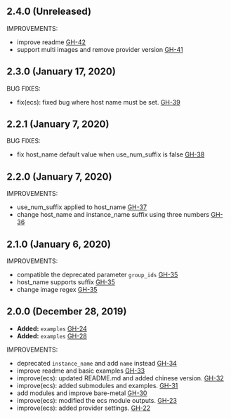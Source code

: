 ## 2.4.0 (Unreleased)

IMPROVEMENTS:

- improve readme [GH-42](https://github.com/terraform-alicloud-modules/terraform-alicloud-ecs-instance/pull/42)
- support multi images and remove provider version [GH-41](https://github.com/terraform-alicloud-modules/terraform-alicloud-ecs-instance/pull/41)

## 2.3.0 (January 17, 2020)

BUG FIXES:

- fix(ecs): fixed bug where host name must be set. [GH-39](https://github.com/terraform-alicloud-modules/terraform-alicloud-ecs-instance/pull/39)

## 2.2.1 (January 7, 2020)

BUG FIXES:

- fix host_name default value when use_num_suffix is false [GH-38](https://github.com/terraform-alicloud-modules/terraform-alicloud-ecs-instance/pull/38)

## 2.2.0 (January 7, 2020)

IMPROVEMENTS:

- use_num_suffix applied to host_name [GH-37](https://github.com/terraform-alicloud-modules/terraform-alicloud-ecs-instance/pull/37)
- change host_name and instance_name suffix using three numbers [GH-36](https://github.com/terraform-alicloud-modules/terraform-alicloud-ecs-instance/pull/36)

## 2.1.0 (January 6, 2020)

IMPROVEMENTS:

- compatible the deprecated parameter `group_ids` [GH-35](https://github.com/terraform-alicloud-modules/terraform-alicloud-ecs-instance/pull/35)
- host_name supports suffix [GH-35](https://github.com/terraform-alicloud-modules/terraform-alicloud-ecs-instance/pull/35)
- change image regex [GH-35](https://github.com/terraform-alicloud-modules/terraform-alicloud-ecs-instance/pull/35)

## 2.0.0 (December 28, 2019)

- **Added:** `examples` [GH-24](https://github.com/terraform-alicloud-modules/terraform-alicloud-ecs-instance/pull/24)
- **Added:** `examples` [GH-28](https://github.com/terraform-alicloud-modules/terraform-alicloud-ecs-instance/pull/28)

IMPROVEMENTS:

- deprecated `instance_name` and add `name` instead [GH-34](https://github.com/terraform-alicloud-modules/terraform-alicloud-ecs-instance/pull/34)
- improve readme and basic examples [GH-33](https://github.com/terraform-alicloud-modules/terraform-alicloud-ecs-instance/pull/33)
- improve(ecs): updated README.md and added chinese version. [GH-32](https://github.com/terraform-alicloud-modules/terraform-alicloud-ecs-instance/pull/32)
- improve(ecs): added submodules and examples. [GH-31](https://github.com/terraform-alicloud-modules/terraform-alicloud-ecs-instance/pull/31)
- add modules and improve bare-metal [GH-30](https://github.com/terraform-alicloud-modules/terraform-alicloud-ecs-instance/pull/30)
- improve(ecs): modified the ecs module outputs. [GH-23](https://github.com/terraform-alicloud-modules/terraform-alicloud-ecs-instance/pull/23)
- improve(ecs): added provider settings. [GH-22](https://github.com/terraform-alicloud-modules/terraform-alicloud-ecs-instance/pull/22)
